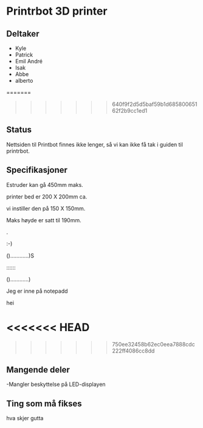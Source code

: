 
# Printrbot 3D printer

## Deltaker
- Kyle
- Patrick
- Emil André
- Isak
- Abbe
- alberto


=======

>>>>>>> 640f9f2d5d5baf59b1d68580065162f2b9cc1ed1
## Status
Nettsiden til Printbot finnes ikke lenger, så vi kan ikke få tak i guiden til printrbot.

## Specifikasjoner
Estruder kan gå 450mm maks.

printer bed er 200 X 200mm ca.

vi instiller den på 150 X 150mm.

Maks høyde er satt til 190mm.

.

:-)

()............)S

::::::

()............)

Jeg er inne på notepadd

hei

<<<<<<< HEAD
=======

>>>>>>> 750ee32458b62ec0eea7888cdc222ff4086cc8dd


## Mangende deler
-Mangler beskyttelse på LED-displayen

## Ting som må fikses

hva skjer gutta 

